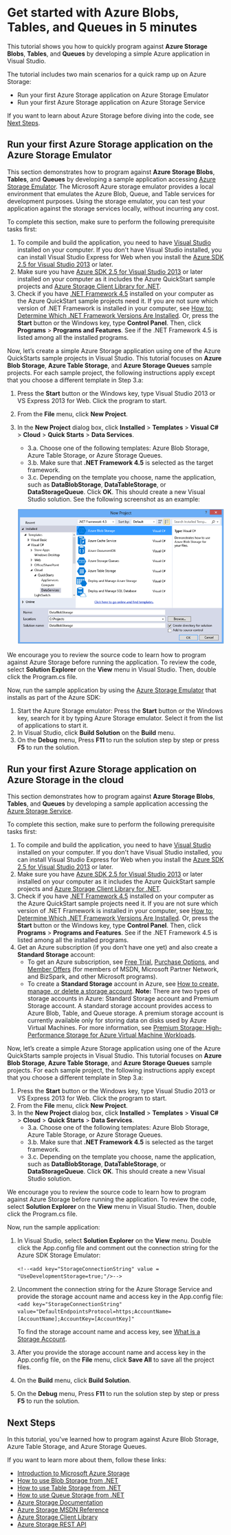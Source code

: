 <properties 
	pageTitle="Get started with Azure Blobs, Tables, and Queues in 5 minutes" 
	description="Learn how to quickly ramp up on Microsoft Azure Blobs, Table, and Queues using Azure QuickStarts and Visual Studio." 
	services="storage" 
	documentationCenter=".net" 
	authors="Selcin" 
	manager="adinah" 
	editor=""/>

<tags 
	ms.service="storage" 
	ms.workload="storage" 
	ms.tgt_pltfrm="na" 
	ms.devlang="dotnet" 
	ms.topic="hero-article" 
	ms.date="02/18/2015" 
	ms.author="selcint"/>

# Get started with Azure Blobs, Tables, and Queues in 5 minutes 

This tutorial shows you how to quickly program against **Azure Storage Blobs**, **Tables**, and **Queues** by developing a simple Azure application in Visual Studio. 

The tutorial includes two main scenarios for a quick ramp up on Azure Storage:

- Run your first Azure Storage application on Azure Storage Emulator
- Run your first Azure Storage application on Azure Storage Service

If you want to learn about Azure Storage before diving into the code, see [Next Steps](#next-steps).

## Run your first Azure Storage application on the Azure Storage Emulator

This section demonstrates how to program against **Azure Storage Blobs**, **Tables**, and **Queues** by developing a sample application accessing [Azure Storage Emulator](https://msdn.microsoft.com/library/azure/hh403989.aspx). The Microsoft Azure storage emulator provides a local environment that emulates the Azure Blob, Queue, and Table services for development purposes. Using the storage emulator, you can test your application against the storage services locally, without incurring any cost.

To complete this section, make sure to perform the following prerequisite tasks first:

1. To compile and build the application, you need to have [Visual Studio](http://www.visualstudio.com/visual-studio-homepage-vs.aspx) installed on your computer. If you don't have Visual Studio installed, you can install Visual Studio Express for Web when you install the [Azure SDK 2.5 for Visual Studio 2013](http://go.microsoft.com/fwlink/?linkid=324322&clcid=0x409) or later. 
2. Make sure you have [Azure SDK 2.5 for Visual Studio 2013](http://go.microsoft.com/fwlink/?linkid=324322&clcid=0x409) or later installed on your computer as it includes the Azure QuickStart sample projects and [Azure Storage Client Library for .NET](https://msdn.microsoft.com/library/azure/wa_storage_30_reference_home.aspx).  
3. Check if you have [.NET Framework 4.5](http://www.microsoft.com/download/details.aspx?id=30653) installed on your computer as the Azure QuickStart sample projects need it. If you are not sure which version of .NET Framework is installed in your computer, see [How to: Determine Which .NET Framework Versions Are Installed](https://msdn.microsoft.com/vstudio/hh925568.aspx). Or, press the **Start** button or the Windows key, type **Control Panel**. Then, click **Programs** > **Programs and Features**. See if the .NET Framework 4.5 is listed among all the installed programs.

Now, let’s create a simple Azure Storage application using one of the Azure QuickStarts sample projects in Visual Studio. This tutorial focuses on **Azure Blob Storage**, **Azure Table Storage**, and **Azure Storage Queues** sample projects. For each sample project, the following instructions apply except that you choose a different template in Step 3.a:

1. Press the **Start** button or the Windows key, type Visual Studio 2013 or VS Express 2013 for Web. Click the program to start.
2. From the **File** menu, click **New Project**.
3. In the **New Project** dialog box, click **Installed** > **Templates** > **Visual C#** > **Cloud** > **Quick Starts** > **Data Services**.
	- 3.a.  Choose one of the following templates: Azure Blob Storage, Azure Table Storage, or Azure Storage Queues. 
	- 3.b. Make sure that **.NET Framework 4.5** is selected as the target framework.	
	- 3.c. Depending on the template you choose, name the application, such as **DataBlobStorage**, **DataTableStorage**, or **DataStorageQueue**. Click **OK**. This should create a new Visual Studio solution. See the following screenshot as an example:
	
	![Azure QuickStarts][Image1]

We encourage you to review the source code to learn how to program against Azure Storage before running the application. To review the code, select **Solution Explorer** on the **View** menu in Visual Studio. Then, double click the Program.cs file. 

Now, run the sample application by using the [Azure Storage Emulator](https://msdn.microsoft.com/library/azure/hh403989.aspx) that installs as part of the Azure SDK:

1.	Start the Azure Storage emulator: Press the **Start** button or the Windows key, search for it by typing Azure Storage emulator. Select it from the list of applications to start it.
2.	In Visual Studio, click **Build Solution** on the **Build** menu. 
3.	On the **Debug** menu, Press **F11** to run the solution step by step or press **F5** to run the solution.

## Run your first Azure Storage application on Azure Storage in the cloud
This section demonstrates how to program against **Azure Storage Blobs**, **Tables**, and **Queues** by developing a sample application accessing the [Azure Storage Service](http://azure.microsoft.com/documentation/services/storage/).

To complete this section, make sure to perform the following prerequisite tasks first:

1. To compile and build the application, you need to have [Visual Studio](http://www.visualstudio.com/visual-studio-homepage-vs.aspx) installed on your computer. If you don't have Visual Studio installed, you can install Visual Studio Express for Web when you install the [Azure SDK 2.5 for Visual Studio 2013](http://go.microsoft.com/fwlink/?linkid=324322&clcid=0x409) or later. 
2. Make sure you have [Azure SDK 2.5 for Visual Studio 2013](http://go.microsoft.com/fwlink/?linkid=324322&clcid=0x409) or later installed on your computer as it includes the Azure QuickStart sample projects and [Azure Storage Client Library for .NET](https://msdn.microsoft.com/library/azure/wa_storage_30_reference_home.aspx).  
3. Check if you have [.NET Framework 4.5](http://www.microsoft.com/download/details.aspx?id=30653) installed on your computer as the Azure QuickStart sample projects need it. If you are not sure which version of .NET Framework is installed in your computer, see [How to: Determine Which .NET Framework Versions Are Installed](https://msdn.microsoft.com/vstudio/hh925568.aspx). Or, press the **Start** button or the Windows key, type **Control Panel**. Then, click **Programs** > **Programs and Features**. See if the .NET Framework 4.5 is listed among all the installed programs.
4.	Get an Azure subscription (if you don’t have one yet) and also create a **Standard Storage** account:
	- To get an Azure subscription, see [Free Trial](http://azure.microsoft.com/pricing/free-trial/), [Purchase Options](http://azure.microsoft.com/pricing/purchase-options/), and [Member Offers](http://azure.microsoft.com/pricing/member-offers/) (for members of MSDN, Microsoft Partner Network, and BizSpark, and other Microsoft programs).
	- To create a **Standard Storage** account in Azure, see [How to create, manage, or delete a storage account](./storage-create-storage-account.md). **Note:** There are two types of storage accounts in Azure: Standard Storage account and Premium Storage account. A standard storage account provides access to Azure Blob, Table, and Queue storage. A premium storage account is currently available only for storing data on disks used by Azure Virtual Machines. For more information, see [Premium Storage: High-Performance Storage for Azure Virtual Machine Workloads](./storage-premium-storage-preview-portal.md).

Now, let’s create a simple Azure Storage application using one of the Azure QuickStarts sample projects in Visual Studio. This tutorial focuses on **Azure Blob Storage**, **Azure Table Storage**, and **Azure Storage Queues** sample projects. For each sample project, the following instructions apply except that you choose a different template in Step 3.a:

1. Press the **Start** button or the Windows key, type Visual Studio 2013 or VS Express 2013 for Web. Click the program to start.
2. From the **File** menu, click **New Project**.
3. In the **New Project** dialog box, click **Installed** > **Templates** > **Visual C#** > **Cloud** > **Quick Starts** > **Data Services**.
	- 3.a. Choose one of the following templates: Azure Blob Storage, Azure Table Storage, or Azure Storage Queues. 
	- 3.b. Make sure that **.NET Framework 4.5** is selected as the target framework.
	- 3.c. Depending on the template you choose, name the application, such as **DataBlobStorage**, **DataTableStorage**, or **DataStorageQueue**. Click **OK**. This should create a new Visual Studio solution. 

We encourage you to review the source code to learn how to program against Azure Storage before running the application. To review the code, select **Solution Explorer** on the **View** menu in Visual Studio. Then, double click the Program.cs file. 

Now, run the sample application:

1.	In Visual Studio, select **Solution Explorer** on the **View** menu. Double click the App.config file and comment out the connection string for the Azure SDK Storage Emulator: 

	`<!--<add key="StorageConnectionString" value = "UseDevelopmentStorage=true;"/>-->`

2.	Uncomment the connection string for the Azure Storage Service and provide the storage account name and access key in the App.config file:
	`<add key="StorageConnectionString" value="DefaultEndpointsProtocol=https;AccountName=[AccountName];AccountKey=[AccountKey]"` 

	To find the storage account name and access key, see [What is a Storage Account](storage-whatis-account.md). 

3.	After you provide the storage account name and access key in the App.config file, on the **File** menu, click **Save All** to save all the project files. 
4.	On the **Build** menu, click **Build Solution**. 
5.	On the **Debug** menu, Press **F11** to run the solution step by step or press **F5** to run the solution.


## Next Steps
In this tutorial, you've learned how to program against Azure Blob Storage, Azure Table Storage, and Azure Storage Queues. 

If you want to learn more about them, follow these links:

* [Introduction to Microsoft Azure Storage](storage-introduction.md)
* [How to use Blob Storage from .NET](storage-dotnet-how-to-use-blobs.md)
* [How to use Table Storage from .NET](storage-dotnet-how-to-use-tables.md)
* [How to use Queue Storage from .NET](storage-dotnet-how-to-use-queues.md)
* [Azure Storage Documentation](http://azure.microsoft.com/documentation/services/storage/)
* [Azure Storage MSDN Reference](http://msdn.microsoft.com/library/azure/gg433040.aspx)
* [Azure Storage Client Library](https://msdn.microsoft.com/library/azure/wa_storage_30_reference_home.aspx)
* [Azure Storage REST API](https://msdn.microsoft.com/library/azure/dd179355.aspx)

[Image1]: ./media/storage-getting-started-guide/QuickStart.png

